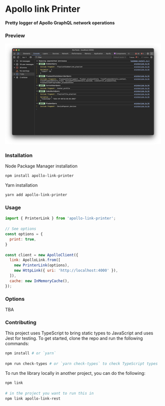 # Apollo link Printer 

**Pretty logger of Apollo GraphQL network operations**

### Preview

![Preview](https://raw.githubusercontent.com/egorlem/apollo-link-printer/main/doc/preview.d.png)


### Installation
Node Package Manager installation
```bash
npm install apollo-link-printer
```
Yarn installation
```bash
yarn add apollo-link-printer
```

### Usage 

```js
import { PrinterLink } from 'apollo-link-printer';

// See options
const options = {
  print: true,
}

const client = new ApolloClient({
  link: ApolloLink.from([
    new PrinterLink(options),
    new HttpLink({ uri: 'http://localhost:4000' }),
  ]),
  cache: new InMemoryCache(),
});
```
### Options

TBA

### Contributing

This project uses TypeScript to bring static types to JavaScript and uses Jest for testing. To get started, clone the repo and run the following commands:

```bash
npm install # or `yarn`

npm run check-types # or `yarn check-types` to check TypeScript types
```

To run the library locally in another project, you can do the following:

```bash
npm link

# in the project you want to run this in
npm link apollo-link-rest
```

